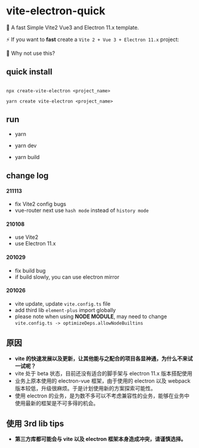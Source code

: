 # vite-electron-quick
👻 A fast Simple Vite2 Vue3 and Electron 11.x template.

⚡️ If you want to **fast** create a `Vite 2 + Vue 3 + Electron 11.x` project:

🚀 Why not use this?

## quick install

```

npx create-vite-electron <project_name>

yarn create vite-electron <project_name>

```

## run

- yarn

- yarn dev

- yarn build

## change log

#### 211113
- fix Vite2 config bugs
- vue-router next use `hash mode` instead of `history mode`

#### 210108
- use Vite2
- use Electron 11.x

#### 201029
- fix build bug
- if build slowly, you can use electron mirror

#### 201026
- vite update, update `vite.config.ts` file
- add third lib `element-plus` import globally
- please note when using **NODE MODULE**, may need to change `vite.config.ts -> optimizeDeps.allowNodeBuiltins`

## 原因

- **vite 的快速发展以及更新，让其他能与之配合的项目各显神通，为什么不来试一试呢？**
- vite 处于 beta 状态，目前还没有适合的脚手架与 electron 11.x 版本搭配使用
- 业务上原本使用的 electron-vue 框架，由于使用的 electron 以及 webpack 版本较低，升级很麻烦。于是计划使用新的方案探索可能性。
- 使用 electron 的业务，是为数不多可以不考虑兼容性的业务，能够在业务中使用最新的框架是不可多得的机会。

## 使用 3rd lib tips

- **第三方库都可能会与 vite 以及 electron 框架本身造成冲突，请谨慎选择。**
